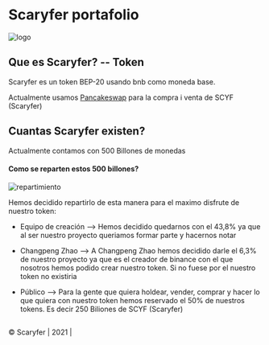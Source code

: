 Scaryfer portafolio
==========================

![logo](https://i.ibb.co/7SBvJDL/coin-6-modified-1.png)


## Que es Scaryfer? -- Token
Scaryfer es un token BEP-20 usando bnb como moneda base.

Actualmente usamos [Pancakeswap](https://pancakeswap.finance/) para la compra i venta de SCYF (Scaryfer)

## Cuantas Scaryfer existen?
Actualmente contamos con 500 Billones de monedas

#### Como se reparten estos 500 billones?
![repartimiento](https://i.ibb.co/G35h1Kv/chart-4.png)

Hemos decidido repartirlo de esta manera para el maximo disfrute de nuestro token:


- Equipo de creación --> Hemos decidido quedarnos con el 43,8% ya que al ser nuestro proyecto queriamos formar parte y hacernos notar

- Changpeng Zhao --> A Changpeng Zhao hemos decidido darle el 6,3% de nuestro proyecto ya que es el creador de binance con el que nosotros hemos podido crear nuestro token. Si no fuese por el nuestro token no existiria

- Público --> Para la gente que quiera holdear, vender, comprar y hacer lo que quiera con nuestro token hemos reservado el 50% de nuestros tokens. Es decir 250 Biliones de SCYF (Scaryfer)


## 









© Scaryfer | 2021 |
